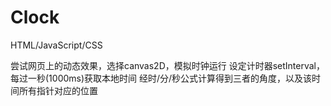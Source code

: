# Clock
HTML/JavaScript/CSS

尝试网页上的动态效果，选择canvas2D，模拟时钟运行
设定计时器setInterval，每过一秒(1000ms)获取本地时间
经时/分/秒公式计算得到三者的角度，以及该时间所有指针对应的位置
